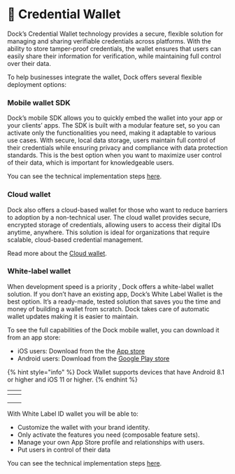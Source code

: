 # 📳 Credential Wallet

Dock’s Credential Wallet technology provides a secure, flexible solution for managing and sharing verifiable credentials across platforms. With the ability to store tamper-proof credentials, the wallet ensures that users can easily share their information for verification, while maintaining full control over their data.&#x20;

To help businesses integrate the wallet, Dock offers several flexible deployment options:

### Mobile wallet SDK

Dock’s mobile SDK allows you to quickly embed the wallet into your app or your clients’ apps. The SDK is built with a modular feature set, so you can activate only the functionalities you need, making it adaptable to various use cases. With secure, local data storage, users maintain full control of their credentials while ensuring privacy and compliance with data protection standards. This is the best option when you want to maximize user control of their data, which is important for knowledgeable users.

You can see the technical implementation steps [here](../developer-documentation/wallet-sdk/).

### Cloud wallet

Dock also offers a cloud-based wallet for those who want to reduce barriers to adoption by a non-technical user. The cloud wallet provides secure, encrypted storage of credentials, allowing users to access their digital IDs anytime, anywhere. This solution is ideal for organizations that require scalable, cloud-based credential management.

Read more about the [Cloud wallet](../developer-documentation/wallet-sdk/cloud-wallet.md).

### White-label wallet

When development speed is a priority , Dock offers a white-label wallet solution. If you don’t have an existing app, Dock’s White Label Wallet is the best option. It’s a ready-made, tested solution that saves you the time and money of building a wallet from scratch. Dock takes care of automatic wallet updates making it is easier to maintain.

To see the full capabilities of the Dock mobile wallet, you can download it from an app store:

* iOS users: Download from the the [App store](https://apps.apple.com/us/app/dock-wallet/id1565227368)
* Android users: Download from the [Google Play store](https://play.google.com/store/apps/details?id=com.dockapp)

{% hint style="info" %}
Dock Wallet supports devices that have  Android 8.1 or higher and iOS 11 or higher.
{% endhint %}

<table data-view="cards"><thead><tr><th></th><th></th></tr></thead><tbody><tr><td><img src="../.gitbook/assets/64d56c2d933df9ceec8f9b50_white label mockup 01.png" alt=""></td><td></td></tr><tr><td><img src="../.gitbook/assets/64d56c2dca022c113851b25f_white label mockup 02.webp" alt=""></td><td></td></tr><tr><td><img src="../.gitbook/assets/64d56c2d550809f0b632e773_white label mockup 03 (1).webp" alt=""></td><td></td></tr></tbody></table>

With White Label ID wallet you will be able to:

* Customize the wallet with your brand identity.
* Only activate the features you need (composable feature sets).
* Manage your own App Store profile and relationships with users.
* Put users in control of their data

You can see the technical implementation steps [here](white-label-wallet/).
